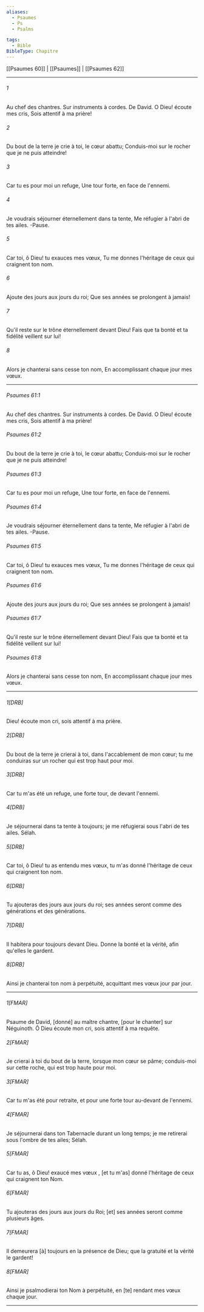 ```yaml
---
aliases:
  - Psaumes
  - Ps
  - Psalms

tags:
  - Bible
BibleType: Chapitre
---
```

[[Psaumes 60]] | [[Psaumes]] | [[Psaumes 62]]

---
###### 1
Au chef des chantres. Sur instruments à cordes. De David. O Dieu! écoute mes cris, Sois attentif à ma prière!
###### 2
Du bout de la terre je crie à toi, le cœur abattu; Conduis-moi sur le rocher que je ne puis atteindre!
###### 3
Car tu es pour moi un refuge, Une tour forte, en face de l'ennemi.
###### 4
Je voudrais séjourner éternellement dans ta tente, Me réfugier à l'abri de tes ailes. -Pause.
###### 5
Car toi, ô Dieu! tu exauces mes vœux, Tu me donnes l'héritage de ceux qui craignent ton nom.
###### 6
Ajoute des jours aux jours du roi; Que ses années se prolongent à jamais!
###### 7
Qu'il reste sur le trône éternellement devant Dieu! Fais que ta bonté et ta fidélité veillent sur lui!
###### 8
Alors je chanterai sans cesse ton nom, En accomplissant chaque jour mes vœux.

---
###### Psaumes 61:1
Au chef des chantres. Sur instruments à cordes. De David. O Dieu! écoute mes cris, Sois attentif à ma prière!
###### Psaumes 61:2
Du bout de la terre je crie à toi, le cœur abattu; Conduis-moi sur le rocher que je ne puis atteindre!
###### Psaumes 61:3
Car tu es pour moi un refuge, Une tour forte, en face de l'ennemi.
###### Psaumes 61:4
Je voudrais séjourner éternellement dans ta tente, Me réfugier à l'abri de tes ailes. -Pause.
###### Psaumes 61:5
Car toi, ô Dieu! tu exauces mes vœux, Tu me donnes l'héritage de ceux qui craignent ton nom.
###### Psaumes 61:6
Ajoute des jours aux jours du roi; Que ses années se prolongent à jamais!
###### Psaumes 61:7
Qu'il reste sur le trône éternellement devant Dieu! Fais que ta bonté et ta fidélité veillent sur lui!
###### Psaumes 61:8
Alors je chanterai sans cesse ton nom, En accomplissant chaque jour mes vœux.

---
###### 1[DRB]
Dieu! écoute mon cri, sois attentif à ma prière.
###### 2[DRB]
Du bout de la terre je crierai à toi, dans l'accablement de mon cœur; tu me conduiras sur un rocher qui est trop haut pour moi.
###### 3[DRB]
Car tu m'as été un refuge, une forte tour, de devant l'ennemi.
###### 4[DRB]
Je séjournerai dans ta tente à toujours; je me réfugierai sous l'abri de tes ailes. Sélah.
###### 5[DRB]
Car toi, ô Dieu! tu as entendu mes vœux, tu m'as donné l'héritage de ceux qui craignent ton nom.
###### 6[DRB]
Tu ajouteras des jours aux jours du roi; ses années seront comme des générations et des générations.
###### 7[DRB]
Il habitera pour toujours devant Dieu. Donne la bonté et la vérité, afin qu'elles le gardent.
###### 8[DRB]
Ainsi je chanterai ton nom à perpétuité, acquittant mes vœux jour par jour.

---
###### 1[FMAR]
Psaume de David, [donné] au maître chantre, [pour le chanter] sur Néguinoth. Ô Dieu écoute mon cri, sois attentif à ma requête.
###### 2[FMAR]
Je crierai à toi du bout de la terre, lorsque mon cœur se pâme; conduis-moi sur cette roche, qui est trop haute pour moi.
###### 3[FMAR]
Car tu m'as été pour retraite, et pour une forte tour au-devant de l'ennemi.
###### 4[FMAR]
Je séjournerai dans ton Tabernacle durant un long temps; je me retirerai sous l'ombre de tes ailes; Sélah.
###### 5[FMAR]
Car tu as, ô Dieu! exaucé mes vœux , [et tu m'as] donné l'héritage de ceux qui craignent ton Nom.
###### 6[FMAR]
Tu ajouteras des jours aux jours du Roi; [et] ses années seront comme plusieurs âges.
###### 7[FMAR]
Il demeurera [à] toujours en la présence de Dieu; que la gratuité et la vérité le gardent!
###### 8[FMAR]
Ainsi je psalmodierai ton Nom à perpétuité, en [te] rendant mes vœux chaque jour.

---
